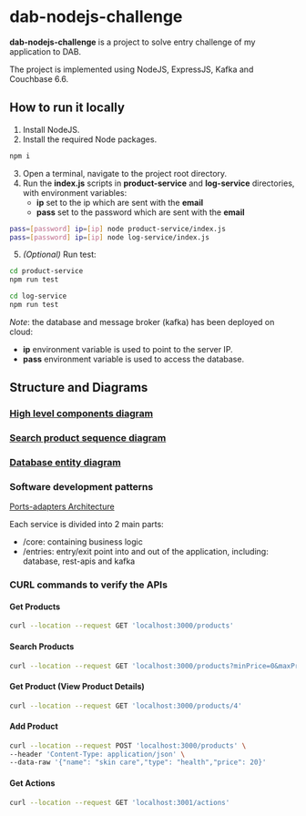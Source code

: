 # dab-nodejs-challenge

**dab-nodejs-challenge** is a project to solve entry challenge of my application to DAB.

The project is implemented using NodeJS, ExpressJS, Kafka and Couchbase 6.6.

## How to run it locally


1. Install NodeJS.
2. Install the required Node packages.
```bash
npm i
```
3. Open a terminal, navigate to the project root directory.
4. Run the **index.js** scripts in **product-service** and 
   **log-service** directories, with environment variables:
   - **ip** set to the ip which are sent with the **email**
   - **pass** set to the password which are sent with the **email**
```bash
pass=[password] ip=[ip] node product-service/index.js
pass=[password] ip=[ip] node log-service/index.js
```
5. *(Optional)* Run test:
```bash
cd product-service
npm run test
```
```bash
cd log-service
npm run test
```
*Note*: the database and message broker (kafka) has been deployed
on cloud:
- **ip** environment variable is used to point to the server IP.
- **pass** environment variable is used to access the database.

## Structure and Diagrams

### [High level components diagram](https://images-1918.s3.ap-southeast-1.amazonaws.com/Component%20Diagram0.png)

### [Search product sequence diagram](https://images-1918.s3.ap-southeast-1.amazonaws.com/Search%20Product%20Sequence%20Diagram0.png)

### [Database entity diagram](https://images-1918.s3.ap-southeast-1.amazonaws.com/Entity%20Diagram.png)

### Software development patterns
[Ports-adapters Architecture](https://images-1918.s3.ap-southeast-1.amazonaws.com/hexagonal-arch-4-ports-adapters2.png)

Each service is divided into 2 main parts:
- /core: containing business logic
- /entries: entry/exit point into and out of the application,
including: database, rest-apis and kafka
### CURL commands to verify the APIs
#### Get Products
```bash
curl --location --request GET 'localhost:3000/products'
```

#### Search Products
```bash
curl --location --request GET 'localhost:3000/products?minPrice=0&maxPrice=5&type=A&name=A1'
```

#### Get Product (View Product Details)
```bash
curl --location --request GET 'localhost:3000/products/4'
```

#### Add Product
```bash
curl --location --request POST 'localhost:3000/products' \
--header 'Content-Type: application/json' \
--data-raw '{"name": "skin care","type": "health","price": 20}'
```

#### Get Actions
```bash
curl --location --request GET 'localhost:3001/actions'
```
